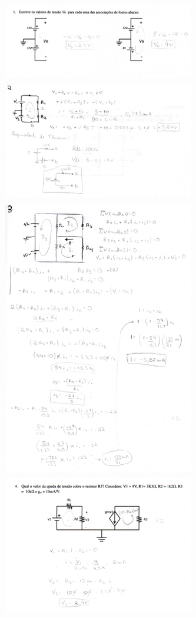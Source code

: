 ![resolução questão 1](img/questao01.png)

![resolução questão 2](img/questao02.png)

![resolução questão 3](img/questao03.png)

![resolução questão 4](img/questao04.png)


